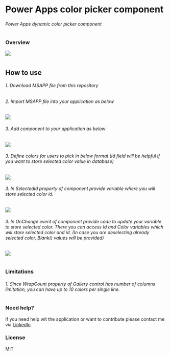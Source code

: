 # Power Apps color picker component

###### Power Apps dynamic color picker component

#
#
### Overview
![](https://s7.gifyu.com/images/color-picker.gif)
#
#
## How to use
###### 1. Download MSAPP file from this repository
######  2. Import MSAPP file into your application as below
![](https://s4.gifyu.com/images/import-cmp.png)
######  3. Add component to your application as below
![](https://s7.gifyu.com/images/color-picker-how-to-add.gif)
######  3. Define colors for users to pick in below format (Id field will be helpful if you want to store selected color value in database)
![](https://s4.gifyu.com/images/color-picker-colors-table.png)
######  3. In SelectedId property of component provide variable where you will store selected color id.
![](https://s7.gifyu.com/images/color-picker-selected-id.png)
######  3. In OnChange event of component provide code to update your variable to store selected color. There you can access Id and Color variables which will store selected color and id. (In case you are deselecting already selected color, Blank() values will be provided)
![](https://s4.gifyu.com/images/color-picker-onchange.png)
#
#
### Limitations
###### 1. Since WrapCount property of Gallery control has number of columns limitation, you can have up to 10 colors per single line. 
#
#
### Need help?
If you need help wit the application or want to contribute please contact me via [LinkedIn](https://www.linkedin.com/in/marek-pikosz/).

### License
MIT
